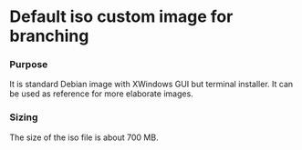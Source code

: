 # Default iso custom image for branching

### Purpose

It is standard Debian image with XWindows GUI but terminal installer.
It can be used as reference for more elaborate images.

### Sizing

The size of the iso file is about 700 MB.
